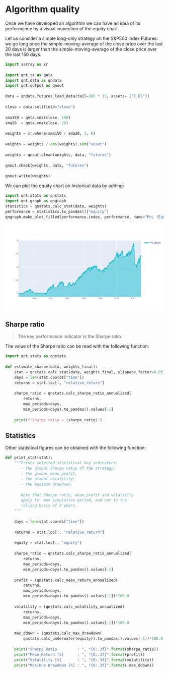 # Algorithm quality

Once we have developed an algorithm we can have an idea of its performance by a visual inspection of the equity chart.

Let us consider a simple long-only strategy on the S&P500 index Futures: we go long once the simple-moving-average of the close price over the last 20 days is larger than the simple-moving-average of the close price over the last 150 days.

```python
import xarray as xr

import qnt.ta as qnta
import qnt.data as qndata
import qnt.output as qnout

data = qndata.futures_load_data(tail=365 * 15, assets= ["F_ES"])

close = data.sel(field="close")

sma150 = qnta.sma(close, 150)
sma20  = qnta.sma(close, 20)

weights = xr.where(sma150 < sma20, 1, 0)

weights = weights / abs(weights).sum("asset")

weights = qnout.clean(weights, data, "futures")

qnout.check(weights, data, "futures")

qnout.write(weights)
```

We can plot the equity chart on historical data by adding:

```python
import qnt.stats as qnstats
import qnt.graph as qngraph
statistics = qnstats.calc_stat(data, weights)
performance = statistics.to_pandas()["equity"]
qngraph.make_plot_filled(performance.index, performance, name="PnL (Equity)")
```

![plot](./pictures/newplot.png)



## Sharpe ratio
>The key performance indicator is the Sharpe ratio.

The value of the Sharpe ratio can be read with the following function:

```python
import qnt.stats as qnstats

def estimate_sharpe(data, weights_final):
    stat = qnstats.calc_stat(data, weights_final, slippage_factor=0.05)
    days = len(stat.coords["time"])
    returns = stat.loc[:, "relative_return"]
    
    sharpe_ratio = qnstats.calc_sharpe_ratio_annualized(
        returns,
        max_periods=days,
        min_periods=days).to_pandas().values[-1]
    
    print(f'Sharpe ratio = {sharpe_ratio}')
```

## Statistics

Other statistical figures can be obtained with the following function:

```python
def print_stat(stat):
    """Prints selected statistical key indicators:
       - the global Sharpe ratio of the strategy;
       - the global mean profit;
       - the global volatility;
       - the maximum drawdown.

       Note that Sharpe ratio, mean profit and volatility
       apply to  max simulation period, and not to the
       rolling basis of 3 years.
    """

    days = len(stat.coords["time"])

    returns = stat.loc[:, "relative_return"]

    equity = stat.loc[:, "equity"]

    sharpe_ratio = qnstats.calc_sharpe_ratio_annualized(
        returns,
        max_periods=days,
        min_periods=days).to_pandas().values[-1]

    profit = (qnstats.calc_mean_return_annualized(
        returns,
        max_periods=days,
        min_periods=days).to_pandas().values[-1])*100.0

    volatility = (qnstats.calc_volatility_annualized(
        returns,
        max_periods=days,
        min_periods=days).to_pandas().values[-1])*100.0

    max_ddown = (qnstats.calc_max_drawdown(
        qnstats.calc_underwater(equity)).to_pandas().values[-1])*100.0

    print("Sharpe Ratio         : ", "{0:.3f}".format(sharpe_ratio))
    print("Mean Return [%]      : ", "{0:.3f}".format(profit))
    print("Volatility [%]       : ", "{0:.3f}".format(volatility))
    print("Maximum Drawdown [%] : ", "{0:.3f}".format(-max_ddown))
```
